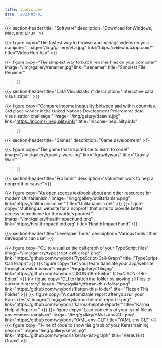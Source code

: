 ```yaml
---
title: yboris.dev
date: '2023-03-01'
---
```


<div class="section">

{{< section-header title="Software" description="Download for Windows, Mac, and Linux" >}}

<div class="gallery-div">
{{< figure
      copy="The fastest way to browse and manage videos on your computer"
      image="/img/gallery/vha.jpg"
      link="https://videohubapp.com/"
      title="Video Hub App"
>}}

{{< figure
      copy="The simplest way to batch rename files on your computer"
      image="/img/gallery/renamer.jpg"
      link="./renamer"
      title="Simplest File Renamer"
>}}
</div>

</div>

<div class="section">

{{< section-header title="Data Visualization" description="Interactive data visualization" >}}

<div class="gallery-div">

{{< figure
      copy="Compare income inequality between and within countries. 3rd place winner in the United Nations Development Programme data visualization challenge."
      image="/img/gallery/datavis.jpg"
      link="https://income-inequality.info"
      title="Income-Inequality.info"
>}}

</div>

</div>

<div class="section">

{{< section-header title="Games" description="Game development" >}}

<div class="gallery-div">

{{< figure
      copy="The game that inspired me to learn to code!"
      image="/img/gallery/gravity-wars.jpg"
      link="/gravitywars"
      title="Gravity Wars"
>}}
</div>

</div>

<div class="section">

{{< section-header title="Pro bono" description="Volunteer work to help a nonprofit or cause" >}}

<div class="gallery-div">
{{< figure
      copy="An open access textbook about and other resources for modern Utilitarianism."
      image="/img/gallery/utilitarianism.png"
      link="https://utilitarianism.net"
      title="Utilitarianism.net"
>}}
{{< figure
      copy="Multilingual website for a nonprofit that aims to provide better access to medicine for the world's poorest."
      image="/img/gallery/healthimpactfund.png"
      link="https://healthimpactfund.org"
      title="Health Impact Fund"
>}}
</div>

</div>

<div class="section">

{{< section-header title="Developer Tools" description="Various tools other developers can use" >}}

<div class="gallery-div">
  {{< figure
      copy="CLI to visualize the call graph of your TypeScript files"
      image="/img/gallery/typescript-call-graph.png"
      link="https://github.com/whyboris/TypeScript-Call-Graph"
      title="TypeScript Call Graph"
>}}
{{< figure
      copy="Let your team translate your app/website through a web interace"
      image="/img/gallery/i18n.jpg"
      link="https://github.com/whyboris/JSON-i18n-Editor"
      title="JSON-i18n-Editor"
>}}
{{< figure
      copy="CLI to flatten the folder by moving all files to current directory"
      image="/img/gallery/flatten-this-folder.png"
      link="https://github.com/whyboris/flatten-this-folder"
      title="Flatten This Folder"
>}}
{{< figure
      copy="A customizable report after you run your Karma tests"
      image="/img/gallery/karma-helpful-reporter.png"
      link="https://github.com/whyboris/karma-helpful-reporter"
      title="Karma Helpful Reporter"
>}}
{{< figure
      copy="Load contents of your .yaml file as environment variables"
      image="/img/gallery/YAML-env-CLI.png"
      link="https://github.com/whyboris/YAML-env-CLI"
      title="YAML env CLI"
>}}
{{< figure
      copy="1-line of code to show the graph of your Keras training session"
      image="/img/gallery/keras.jpg"
      link="https://github.com/whyboris/keras-hist-graph"
      title="Keras Hist Graph"
>}}

</div>

</div>
